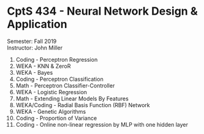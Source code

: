 # CptS 434 - Neural Network Design & Application 
Semester: Fall 2019\
Instructor: John Miller

1. Coding - Perceptron Regression
2. WEKA - KNN & ZeroR
3. WEKA - Bayes
4. Coding - Perceptron Classification
5. Math - Perceptron Classifier-Controller
6. WEKA - Logistic Regression
7. Math - Extending Linear Models By Features
8. WEKA/Coding - Radial Basis Function (RBF) Network
9. WEKA - Genetic Algorithms
10. Coding - Proportion of Variance
11. Coding - Online non-linear regression by MLP with one hidden layer